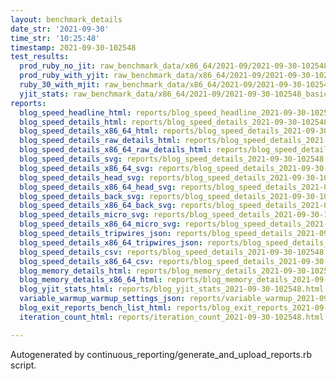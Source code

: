 ```yaml
---
layout: benchmark_details
date_str: '2021-09-30'
time_str: '10:25:48'
timestamp: 2021-09-30-102548
test_results:
  prod_ruby_no_jit: raw_benchmark_data/x86_64/2021-09/2021-09-30-102548_basic_benchmark_prod_ruby_no_jit.json
  prod_ruby_with_yjit: raw_benchmark_data/x86_64/2021-09/2021-09-30-102548_basic_benchmark_prod_ruby_with_yjit.json
  ruby_30_with_mjit: raw_benchmark_data/x86_64/2021-09/2021-09-30-102548_basic_benchmark_ruby_30_with_mjit.json
  yjit_stats: raw_benchmark_data/x86_64/2021-09/2021-09-30-102548_basic_benchmark_yjit_stats.json
reports:
  blog_speed_headline_html: reports/blog_speed_headline_2021-09-30-102548.html
  blog_speed_details_html: reports/blog_speed_details_2021-09-30-102548.html
  blog_speed_details_x86_64_html: reports/blog_speed_details_2021-09-30-102548.x86_64.html
  blog_speed_details_raw_details_html: reports/blog_speed_details_2021-09-30-102548.raw_details.html
  blog_speed_details_x86_64_raw_details_html: reports/blog_speed_details_2021-09-30-102548.x86_64.raw_details.html
  blog_speed_details_svg: reports/blog_speed_details_2021-09-30-102548.svg
  blog_speed_details_x86_64_svg: reports/blog_speed_details_2021-09-30-102548.x86_64.svg
  blog_speed_details_head_svg: reports/blog_speed_details_2021-09-30-102548.head.svg
  blog_speed_details_x86_64_head_svg: reports/blog_speed_details_2021-09-30-102548.x86_64.head.svg
  blog_speed_details_back_svg: reports/blog_speed_details_2021-09-30-102548.back.svg
  blog_speed_details_x86_64_back_svg: reports/blog_speed_details_2021-09-30-102548.x86_64.back.svg
  blog_speed_details_micro_svg: reports/blog_speed_details_2021-09-30-102548.micro.svg
  blog_speed_details_x86_64_micro_svg: reports/blog_speed_details_2021-09-30-102548.x86_64.micro.svg
  blog_speed_details_tripwires_json: reports/blog_speed_details_2021-09-30-102548.tripwires.json
  blog_speed_details_x86_64_tripwires_json: reports/blog_speed_details_2021-09-30-102548.x86_64.tripwires.json
  blog_speed_details_csv: reports/blog_speed_details_2021-09-30-102548.csv
  blog_speed_details_x86_64_csv: reports/blog_speed_details_2021-09-30-102548.x86_64.csv
  blog_memory_details_html: reports/blog_memory_details_2021-09-30-102548.html
  blog_memory_details_x86_64_html: reports/blog_memory_details_2021-09-30-102548.x86_64.html
  blog_yjit_stats_html: reports/blog_yjit_stats_2021-09-30-102548.html
  variable_warmup_warmup_settings_json: reports/variable_warmup_2021-09-30-102548.warmup_settings.json
  blog_exit_reports_bench_list_html: reports/blog_exit_reports_2021-09-30-102548.bench_list.html
  iteration_count_html: reports/iteration_count_2021-09-30-102548.html

---
```

Autogenerated by continuous_reporting/generate_and_upload_reports.rb script.
